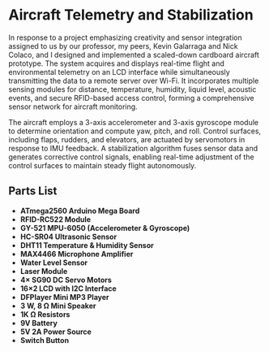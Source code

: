 # Aircraft Telemetry and Stabilization
In response to a project emphasizing creativity and sensor integration assigned to us by our professor, my peers, Kevin Galarraga and Nick Colaco, and I designed and implemented a scaled-down cardboard aircraft prototype. The system acquires and displays real-time flight and environmental telemetry on an LCD interface while simultaneously transmitting the data to a remote server over Wi-Fi. It incorporates multiple sensing modules for distance, temperature, humidity, liquid level, acoustic events, and secure RFID-based access control, forming a comprehensive sensor network for aircraft monitoring.

The aircraft employs a 3-axis accelerometer and 3-axis gyroscope module to determine orientation and compute yaw, pitch, and roll. Control surfaces, including flaps, rudders, and elevators, are actuated by servomotors in response to IMU feedback. A stabilization algorithm fuses sensor data and generates corrective control signals, enabling real-time adjustment of the control surfaces to maintain steady flight autonomously.  

## Parts List
- **ATmega2560 Arduino Mega Board**  
- **RFID-RC522 Module**  
- **GY-521 MPU-6050 (Accelerometer & Gyroscope)**  
- **HC-SR04 Ultrasonic Sensor**  
- **DHT11 Temperature & Humidity Sensor**  
- **MAX4466 Microphone Amplifier**  
- **Water Level Sensor**  
- **Laser Module**  
- **4× SG90 DC Servo Motors**  
- **16×2 LCD with I2C Interface**  
- **DFPlayer Mini MP3 Player**  
- **3 W, 8 Ω Mini Speaker**  
- **1K Ω Resistors**  
- **9V Battery**  
- **5V 2A Power Source**  
- **Switch Button**